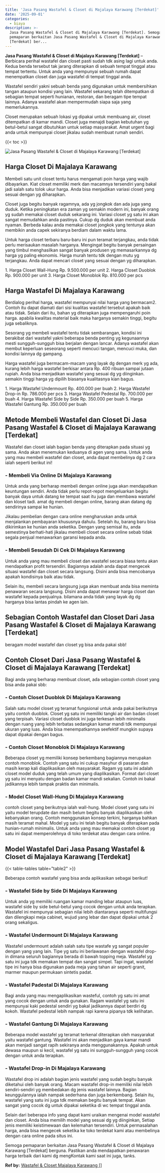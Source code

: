 ```yaml
---
title: 'Jasa Pasang Wastafel & Closet di Majalaya Karawang [Terdekat]'
date: '2025-09-01'
categories:
  - biaya
description: >-
  Jasa Pasang Wastafel & Closet di Majalaya Karawang [Terdekat]. Semoga
  pemaparan berkaitan Jasa Pasang Wastafel & Closet di Majalaya Karawang
  [Terdekat] ber...
---
```


**Jasa Pasang Wastafel & Closet di Majalaya Karawang \[Terdekat\]** – Berbicara perihal wastafel dan closet pasti sudah tdk asing lagi untuk anda. Kedua benda tersebut tak jarang diterapkan di sebuah tempat tinggal atau tempat tertentu. Untuk anda yang mempunyai sebuah rumah dapat menempatkan closet dan juga wastafel di tempat tinggal anda.

Wastafel sendiri yakni sebuah benda yang digunakan untuk membersihkan tangan ataupun kondisi yang lain. Wastafel sekarang telah ditempatkan di sebagian tempat seperti hunianan, restoran, dan beragam tipe tempat lainnya. Adanya wastafel akan mempermudah siapa saja yang memerlukannya.

Closet merupakan sebuah lokasi yg dipakai untuk membuang air, closet ditempatkan di kamar mandi. Closet juga menajdi bagian kebutuhan yg betul-betul sangat dibutuhkan untuk setiap masyarakat. Amat urgent bagi anda untuk mempunyai closet jikalau sudah membuat rumah sendiri.

{{< toc >}}

![Jasa Pasang Wastafel & Closet di Majalaya Karawang [Terdekat]](/images/wastafel-closet-murah54.png)

## Harga Closet Di Majalaya Karawang

Membeli satu unit closet tentu harus mengamati poin harga yang wajib dibayarkan. Kiat closet memiliki merk dan macamnya tersendiri yang bakal jadi salah satu tolok ukur harga. Anda bisa menjadikan variasi closet yang sesuai dengan yg diharapkan.

Closet juga begitu banyak ragamnya, ada yg jongkok dan ada juga yang duduk. Ketika peningkatan era zaman yg semakin modern ini, banyak orang yg sudah memakai closet duduk sekarang ini. Variasi closet yg satu ini akan sangat memudahkan anda pastinya. Cukup dg duduk akan membuat anda nyaman. Berbeda kalau anda memakai closet jongkok yang tentunya akan membikin anda capek sekiranya berdiam dalam waktu lama.

Untuk harga closet terbaru baru-baru ini pun teramat terjangkau, anda tidak perlu merisaukan masalah harganya. Mengingat begitu banyak persaingan yang timbul menghasilkan sangat banyak produsen yg memasarkannya dg harga yg paling ekonomis. Harga murah tentu tdk dengan mutu yg terjangkau. Anda dapat mencari closet yang sesuai dengan yg diharapkan.

1\. Harga Closet Wall-Hung Rp. 9.500.000 per unit 2. Harga Closet Duoblok Rp. 900.000 per unit 3. Harga Closet Monoblok Rp. 810.000 per pcs

## Harga Wastafel Di Majalaya Karawang

Berdialog perihal harga, wastafel mempunyai nilai harga yang bermacam2. Contoh itu dapat diamati dari sisi kualitas wastafel tersebut apakah baik atau tidak. Selain dari itu, bahan yg diterapkan juga mempengaruhi poin harga. apabila kwalitas material baik maka harganya semakin tinggi, begitu juga sebaliknya.

Sesorang yg membeli wastafel tentu tidak sembarangan, kondisi ini berakibat dari wastafel yakni beberapa benda penting yg kegunaannya mesti sungguh-sungguh bisa berjalan dengan lancar. Adanya wastafel akan membut keperluan seseorang seperti mencuci tangan, mencuci muka, dan kondisi lainnya dg gampang.

Harga wastafel juga bermacam-macam yang layak dg dengan merk yg ada, kurang lebih harga wastafel berkisar antara Rp. 400 ribuan sampai jutaan rupiah. Anda bisa menjadikan wastafel yang sesuai dg yg diinginkan. semakin tinggi harga yg dipilih biasanya kualitasnya kian bagus.

1\. Harga Wastafel Undermount Rp. 400.000 per buah 2. Harga Wastafel Drop-in Rp. 786.000 per pcs 3. Harga Wastafel Pedestal Rp. 700.000 per buah 4. Harga Wastafel Side by Side Rp. 350.000 per buah 5. Harga Wastafel Gantung Rp. 350.000 per buah

## Metode Membeli Wastafel dan Closet Di Jasa Pasang Wastafel & Closet di Majalaya Karawang \[Terdekat\]

Wastafel dan closet ialah bagian benda yang diterapkan pada situasi yg sama. Anda akan menemukan keduanya di agen yang sama. Untuk anda yang mau membeli wastafel dan closet, anda dapat membelinya dg 2 cara ialah seperti berikut ini!

### \- Membeli Via Online Di Majalaya Karawang

Untuk anda yang berharap membeli dengan online juga akan mendapatkan keuntungan sendiri. Anda tidak perlu repot-repot mengeluarkan begitu banyak daya untuk datang ke tempat saat itu juga dan membawa wastafel dan kloset tadi. amat dg membeli dengan online, barang akan datang dg sendirinya sampai ke hunian.

Jikalau pembelian dengan cara online mengharuskan anda untuk menjalankan pembayaran khususnya dahulu. Setelah itu, barang baru bisa dikirimkan ke hunian anda seketika. Dengan yang semisal itu, anda semestinya berhati-hati jikalau membeli closet secara online sebab tidak segala penjual menawarkan garansi kepada anda.

### \- Membeli Sesudah Di Cek Di Majalaya Karawang

Untuk anda yang mau membeli closet dan wastafel secara biasa tentu akan mendapatkan profit tersendiri. Bagiannya adalah anda dapat mengecek situasi wastafel dan closet secara langsung. Disini anda bisa mencobanya apakah kondisinya baik atau tidak.

Selain itu, membeli secara langsung juga akan membuat anda bisa meminta penawaran secara langsung. Disini anda dapat menawar harga closet dan wastafel kepada penjualnya. bilamana anda tidak yang layak dg dg harganya bisa lantas pindah ke agen lain.

## Sebagian Contoh Wastafel dan Closet Dari Jasa Pasang Wastafel & Closet di Majalaya Karawang \[Terdekat\]

beragam model wastafel dan closet yg bisa anda pakai sbb!

## Contoh Closet Dari Jasa Pasang Wastafel & Closet di Majalaya Karawang \[Terdekat\]

Bagi anda yang berharap membuat closet, ada sebagian contoh closet yang bisa anda pakai sbb:

### \- Contoh Closet Duoblok Di Majalaya Karawang

Salah satu model closet yg teramat fungsional untuk anda pakai berikutnya yaitu contoh duoblok. Closet yg satu ini memiliki tangki air dan badan closet yang terpisah. Variasi closet duoblok ini juga terkesan lebih minimalis dengan ruang yang lebih terbatas sedangkan kamar mandi tdk mempunyai ukuran yang luas. Anda bisa menempatkannya seefektif mungkin supaya dapat dipakai dengan bagus.

### \- Contoh Closet Monoblok Di Majalaya Karawang

Beberapa closet yg memiliki konsep berkembang bagiannya merupakan contoh monoblok. Contoh yang satu ini cukup masyhur di pasaran dan masih kerap kali diaplikasikan oleh masyarakat. Ragam yg satu ini adalah closet model duduk yang telah umum yang diaplikasikan. Format dari closet yg satu ini menyatu dengan badan kamar mandi sekalian. Contoh ini bakal jadikannya lebih tampak praktis dan minimalis.

### \- Model Closet Wall-Hung Di Majalaya Karawang

contoh closet yang berikutnya ialah wall-hung. Model closet yang satu ini yaitu model terupdate dan masih belum begitu banyak diaplikasikan oleh kebanyakan orang. Contoh menggunakan konsep terkini, harganya bahkan masih teramat mahal. Model yg satu ini telah begitu banyak diterapkan pada hunian-rumah minimalis. Untuk anda yang mau memakai contoh closet yg satu ini dapat memperolehnya di toko terdekat atau dengan cara online.

## Model Wastafel Dari Jasa Pasang Wastafel & Closet di Majalaya Karawang \[Terdekat\]

{{< table-tables table="table2" >}}

Beberapa contoh wastafel yang bisa anda aplikasikan sebagai berikut!

### \- Wastafel Side by Side Di Majalaya Karawang

Untuk anda yg memiliki ruangan kamar manding lebar ataupun luas, wastafel side by side betul-betul yang cocok dengan untuk anda terapkan. Wastafel ini mempunyai sebagian nilai lebih diantaranya seperti multifungsi dan dilengkapi meja cabinet, wujud yang lebar dan dapat dipakai untuk 2 orang sekaligus.

### \- Wastafel Undermount Di Majalaya Karawang

Wastafel undermount adalah salah satu tipe wastafe yg sangat populer dengan yang yang lain. Tipe yg satu ini berlawanan dengan wastafel drop-in dimana seluruh bagiannya berada di bawah topping meja. Wastafel yg satu ini juga tdk memakan tempat dan sangat simpel. Tapi ingat, wastafel tipe ini hanya bisa digunakan pada meja yang tahan air seperti granit, marmer maupun permukaan sintetis padat.

### \- Wastafel Padestal Di Majalaya Karawang

Bagi anda yang mau mengaplikasikan wasteful, contoh yg satu ini amat yang cocok dengan untuk anda gunakan. Ragam wastafel yg satu ini mempunyai kaki pedestal sendiri yg bakal jadikannya dapat berdiri dg kokoh. Wastafel pedestal lebih nampak rapi karena pipanya tdk kelihatan.

### \- Wastafel Gantung Di Majalaya Karawang

Beberapa model wastafel yg teramat terkenal diterapkan oleh masyarakat yaitu wastafel gantung. Wastafel ini akan menjadikan gaya kamar mandi akan menjadi sangat rapih sekiranya anda menggunakannya. Apakah untuk dewasa maupun si kecil, wastafel yg satu ini sungguh-sungguh yang cocok dengan untuk anda terapkan.

### \- Wastafel Drop-in Di Majalaya Karawang

Wastafel drop ini adalah bagian jenis wastafel yang sudah begitu banyak diketahui oleh banyak orang. Macam wastafel drop-in memiliki nilai lebih sendiri-sendiri yg membedakan dg jenis wastafel lainnya. Bagian keunggulannya ialah nampak sederhana dan juga berkembang. Selain itu, wastafel yang satu ini juga tdk memakan begitu banyak tempat. Akan sangat yang cocok dg untuk dipakai seketika di wc tempat tinggal anda.

Selain dari beberapa info yang dapat kami uraikan mengenai model wastafel dan closet. Anda bisa memilih model yang sesuai dg yg diinginkan, Setiap jenis memiliki keistimewaan dan kelemahan tersendiri. Untuk permasalahan harga, anda bisa mengecek seketika ke toko terdekat kami atau membelinya dengan cara online pada situs ini.

Semoga pemaparan berkaitan Jasa Pasang Wastafel & Closet di Majalaya Karawang \[Terdekat\] berguna. Pastikan anda mendapatkan penawaran harga terbaik dari kami dg mengKontak kami saat ini juga, tanks.

**Ref by:** [Wastafel & Closet Majalaya Karawang []](https://id.wikipedia.org/wiki/Wastafel)
